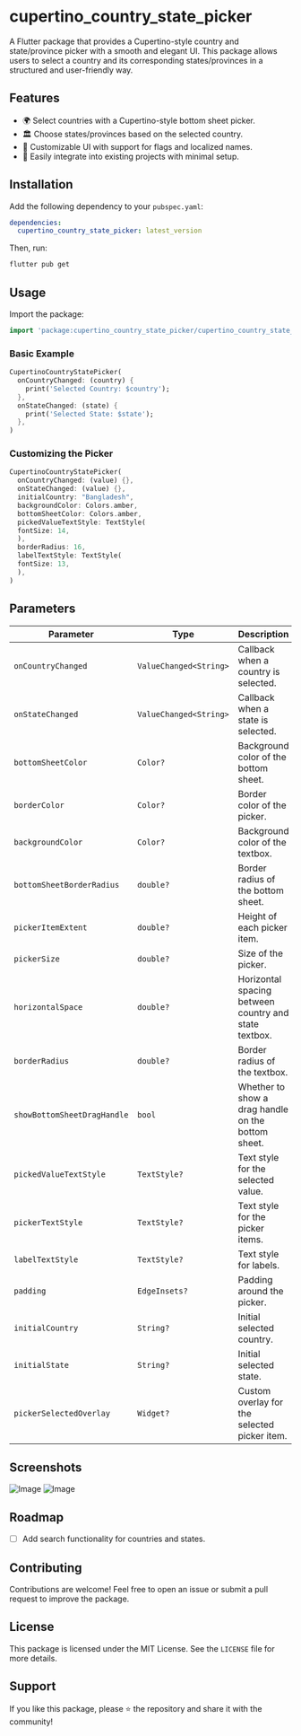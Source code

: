# cupertino_country_state_picker

A Flutter package that provides a Cupertino-style country and state/province picker with a smooth and elegant UI. This package allows users to select a country and its corresponding states/provinces in a structured and user-friendly way.

## Features
- 🌍 Select countries with a Cupertino-style bottom sheet picker.
- 🏛️ Choose states/provinces based on the selected country.
- 🎨 Customizable UI with support for flags and localized names.
- 🔄 Easily integrate into existing projects with minimal setup.

## Installation

Add the following dependency to your `pubspec.yaml`:

```yaml
dependencies:
  cupertino_country_state_picker: latest_version
```

Then, run:

```sh
flutter pub get
```

## Usage

Import the package:

```dart
import 'package:cupertino_country_state_picker/cupertino_country_state_picker.dart';
```

### Basic Example

```dart
CupertinoCountryStatePicker(
  onCountryChanged: (country) {
    print('Selected Country: $country');
  },
  onStateChanged: (state) {
    print('Selected State: $state');
  },
)
```

### Customizing the Picker

```dart
CupertinoCountryStatePicker(
  onCountryChanged: (value) {},
  onStateChanged: (value) {},
  initialCountry: "Bangladesh",
  backgroundColor: Colors.amber,
  bottomSheetColor: Colors.amber,
  pickedValueTextStyle: TextStyle(
  fontSize: 14,
  ),
  borderRadius: 16,
  labelTextStyle: TextStyle(
  fontSize: 13,
  ),
)
```

## Parameters

| Parameter | Type | Description                                           |
|-----------|------|-------------------------------------------------------|
| `onCountryChanged` | `ValueChanged<String>` | Callback when a country is selected.                  |
| `onStateChanged` | `ValueChanged<String>` | Callback when a state is selected.                    |
| `bottomSheetColor` | `Color?` | Background color of the bottom sheet.                 |
| `borderColor` | `Color?` | Border color of the picker.                           |
| `backgroundColor` | `Color?` | Background color of the textbox.                      |
| `bottomSheetBorderRadius` | `double?` | Border radius of the bottom sheet.                    |
| `pickerItemExtent` | `double?` | Height of each picker item.                           |
| `pickerSize` | `double?` | Size of the picker.                                   |
| `horizontalSpace` | `double?` | Horizontal spacing between country and state textbox. |
| `borderRadius` | `double?` | Border radius of the textbox.                         |
| `showBottomSheetDragHandle` | `bool` | Whether to show a drag handle on the bottom sheet.    |
| `pickedValueTextStyle` | `TextStyle?` | Text style for the selected value.                    |
| `pickerTextStyle` | `TextStyle?` | Text style for the picker items.                      |
| `labelTextStyle` | `TextStyle?` | Text style for labels.                                |
| `padding` | `EdgeInsets?` | Padding around the picker.                            |
| `initialCountry` | `String?` | Initial selected country.                             |
| `initialState` | `String?` | Initial selected state.                               |
| `pickerSelectedOverlay` | `Widget?` | Custom overlay for the selected picker item.          |

## Screenshots
![Image](https://github.com/user-attachments/assets/1c79a5b7-776b-4e99-b9e4-16cbb0365979)
![Image](https://github.com/user-attachments/assets/02213585-4256-4969-ac7d-34ee4a82d288)

## Roadmap
- [ ] Add search functionality for countries and states.

## Contributing
Contributions are welcome! Feel free to open an issue or submit a pull request to improve the package.

## License

This package is licensed under the MIT License. See the `LICENSE` file for more details.

## Support
If you like this package, please ⭐ the repository and share it with the community!


